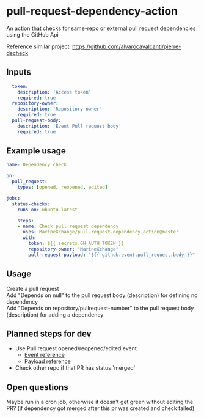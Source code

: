 # pull-request-dependency-action
An action that checks for same-repo or external pull request dependencies using the GitHub Api    

Reference similar project: https://github.com/alvarocavalcanti/pierre-decheck

## Inputs

```yaml
  token:
    description: 'Access token'
    required: true
  repository-owner:
    description: 'Repository owner'
    required: true
  pull-request-body:
    description: 'Event Pull request body'
    required: true
```


## Example usage

```yaml
name: Dependency check

on:
  pull_request:
    types: [opened, reopened, edited]

jobs:
  status-checks:
    runs-on: ubuntu-latest

    steps:
    - name: Check pull request dependency
      uses: MarineXchange/pull-request-dependency-action@master
      with:
        token: ${{ secrets.GH_AUTH_TOKEN }}
        repository-owner: "MarineXchange"
        pull-request-payload: "${{ github.event.pull_request.body }}"
```

## Usage

Create a pull request  
Add "Depends on null" to the pull request body (description) for defining no dependency  
Add "Depends on repository/pullrequest-number" to the pull request body (description) for adding a dependency  

## Planned steps for dev
* Use Pull request opened/reopened/edited event
  * [Event reference](https://help.github.com/en/actions/reference/events-that-trigger-workflows#pull-request-event-pull_request)
  * [Payload reference](https://developer.github.com/v3/activity/events/types/#pullrequestevent)
* Check other repo if that PR has status 'merged'

## Open questions

Maybe run in a cron job, otherwise it doesn't get green without editing the PR? (if dependency got merged after this pr was created and check failed)

